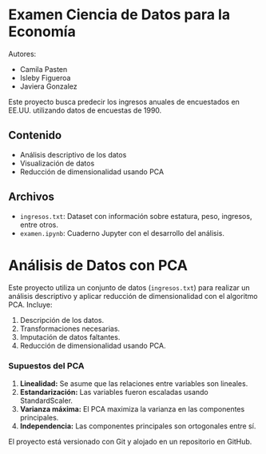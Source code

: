 # Examen Ciencia de Datos para la Economía
Autores:
- Camila Pasten
- Isleby Figueroa
- Javiera Gonzalez

Este proyecto busca predecir los ingresos anuales de encuestados en EE.UU. utilizando datos de encuestas de 1990.

## Contenido
- Análisis descriptivo de los datos
- Visualización de datos
- Reducción de dimensionalidad usando PCA

## Archivos
- `ingresos.txt`: Dataset con información sobre estatura, peso, ingresos, entre otros.
- `examen.ipynb`: Cuaderno Jupyter con el desarrollo del análisis.

# Análisis de Datos con PCA

Este proyecto utiliza un conjunto de datos (`ingresos.txt`) para realizar un análisis descriptivo y aplicar reducción de dimensionalidad con el algoritmo PCA. Incluye:

1. Descripción de los datos.
2. Transformaciones necesarias.
3. Imputación de datos faltantes.
4. Reducción de dimensionalidad usando PCA.

### Supuestos del PCA
1. **Linealidad:** Se asume que las relaciones entre variables son lineales.
2. **Estandarización:** Las variables fueron escaladas usando StandardScaler.
3. **Varianza máxima:** El PCA maximiza la varianza en las componentes principales.
4. **Independencia:** Las componentes principales son ortogonales entre sí.


El proyecto está versionado con Git y alojado en un repositorio en GitHub.